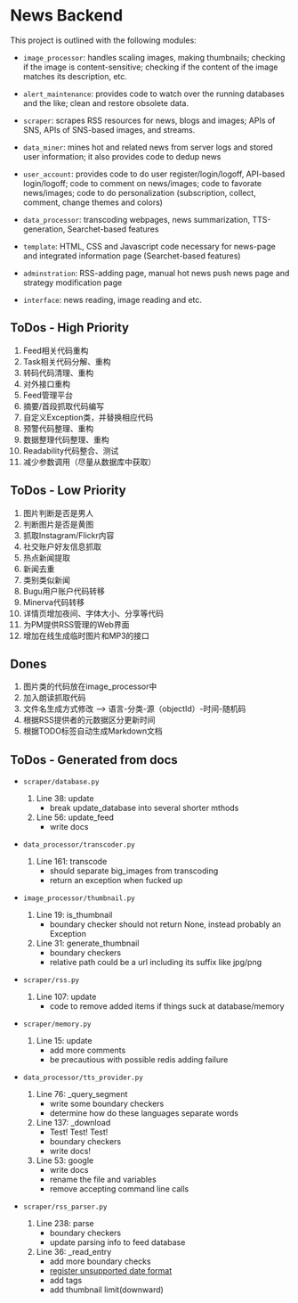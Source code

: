 News Backend
============

This project is outlined with the following modules:

* `image_processor`: handles scaling images, making thumbnails; checking if the
image is content-sensitive; checking if the content of the image matches its
description, etc.

* `alert_maintenance`: provides code to watch over the running databases and the like; clean and restore obsolete data.

* `scraper`: scrapes RSS resources for news, blogs and images; APIs of SNS,
APIs of SNS-based images, and streams.

* `data_miner`: mines hot and related news from server logs and stored user information; it also provides code to dedup news 

* `user_account`: provides code to do user register/login/logoff, API-based login/logoff; code to comment on news/images; code to favorate news/images; code to do personalization (subscription, collect, comment, change themes and colors)

* `data_processor`: transcoding webpages, news summarization, TTS-generation,
Searchet-based features 

* `template`: HTML, CSS and Javascript code necessary for news-page and
integrated information page (Searchet-based features)

* `adminstration`: RSS-adding page, manual hot news push news page and strategy
modification page 

* `interface`: news reading, image reading and etc.

ToDos - High Priority
----------------------
1. Feed相关代码重构
2. Task相关代码分解、重构
3. 转码代码清理、重构
4. 对外接口重构
5. Feed管理平台
6. 摘要/首段抓取代码编写
7. 自定义Exception类，并替换相应代码
8. 预警代码整理、重构
9. 数据整理代码整理、重构
10. Readability代码整合、测试
11. 减少参数调用（尽量从数据库中获取）

ToDos - Low Priority
---------------------
1. 图片判断是否是男人
2. 判断图片是否是黄图
3. 抓取Instagram/Flickr内容
4. 社交账户好友信息抓取
5. 热点新闻提取
6. 新闻去重
7. 类别类似新闻
8. Bugu用户账户代码转移
9. Minerva代码转移
10. 详情页增加夜间、字体大小、分享等代码
11. 为PM提供RSS管理的Web界面
12. 增加在线生成临时图片和MP3的接口

Dones
------
1. 图片类的代码放在image_processor中
2. 加入朗读抓取代码
3. 文件名生成方式修改 --> 语言-分类-源（objectId）-时间-随机码
4. 根据RSS提供者的元数据区分更新时间
5. 根据TODO标签自动生成Markdown文档


ToDos - Generated from docs
--------------------------
* `scraper/database.py`
    1. Line 38: update
        - break update_database into several shorter mthods
    2. Line 56: update_feed
        - write docs

* `data_processor/transcoder.py`
    1. Line 161: transcode
        - should separate big_images from transcoding
        - return an exception when fucked up

* `image_processor/thumbnail.py`
    1. Line 19: is_thumbnail
        - boundary checker should not return None, instead probably an Exception
    2. Line 31: generate_thumbnail
        - boundary checkers
        - relative path could be a url including its suffix like jpg/png

* `scraper/rss.py`
    1. Line 107: update
        - code to remove added items if things suck at database/memory

* `scraper/memory.py`
    1. Line 15: update
        - add more comments
        - be precautious with possible redis adding failure

* `data_processor/tts_provider.py`
    1. Line 76: _query_segment
        - write some boundary checkers
        - determine how do these languages separate words
    2. Line 137: _download
        - Test! Test! Test!
        - boundary checkers
        - write docs!
    3. Line 53: google
        - write docs
        - rename the file and variables
        - remove accepting command line calls

* `scraper/rss_parser.py`
    1. Line 238: parse
        - boundary checkers
        - update parsing info to feed database
    2. Line 36: _read_entry
        - add more boundary checks
        - [register unsupported date format](http://pythonhosted.org/feedparser/date-parsing.html#advanced-date)
        - add tags
        - add thumbnail limit(downward)

